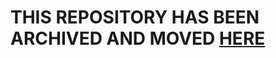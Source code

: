 # THIS REPOSITORY HAS BEEN ARCHIVED AND MOVED [HERE](https://gitlab.com/mocchimochi/playdate/playdate-snake-game)

